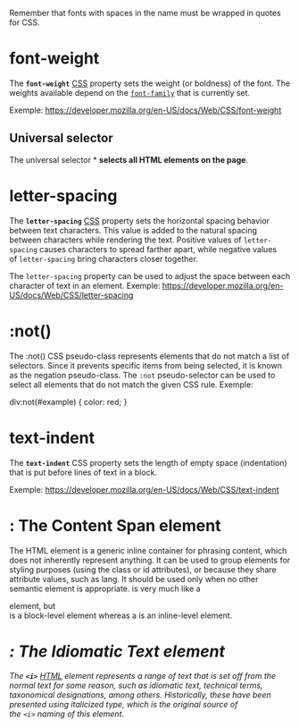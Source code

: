 
Remember that fonts with spaces in the name must be wrapped in quotes for CSS.

# font-weight

The **`font-weight`** [CSS](https://developer.mozilla.org/en-US/docs/Web/CSS) property sets the weight (or boldness) of the font. The weights available depend on the [`font-family`](https://developer.mozilla.org/en-US/docs/Web/CSS/font-family) that is currently set.

Exemple: https://developer.mozilla.org/en-US/docs/Web/CSS/font-weight

## Universal selector

The universal selector * **selects all HTML elements on the page**.

# letter-spacing

The **`letter-spacing`** [CSS](https://developer.mozilla.org/en-US/docs/Web/CSS) property sets the horizontal spacing behavior between text characters. This value is added to the natural spacing between characters while rendering the text. Positive values of `letter-spacing` causes characters to spread farther apart, while negative values of `letter-spacing` bring characters closer together.

The `letter-spacing` property can be used to adjust the space between each character of text in an element.
Exemple: https://developer.mozilla.org/en-US/docs/Web/CSS/letter-spacing


# :not()
The :not() CSS pseudo-class represents elements that do not match a list of selectors. Since it prevents specific items from being selected, it is known as the negation pseudo-class.
The `:not` pseudo-selector can be used to select all elements that do not match the given CSS rule.
Exemple:

div:not(#example) {
  color: red;
}

# text-indent

The **`text-indent`** CSS property sets the length of empty space (indentation) that is put before lines of text in a block.

Exemple: https://developer.mozilla.org/en-US/docs/Web/CSS/text-indent

# <span>: The Content Span element

The <span> HTML element is a generic inline container for phrasing content, which does not inherently represent anything. It can be used to group elements for styling purposes (using the class or id attributes), or because they share attribute values, such as lang. It should be used only when no other semantic element is appropriate. <span> is very much like a <div> element, but <div> is a block-level element whereas a <span> is an inline-level element.

# <i>: The Idiomatic Text element

The **`<i>`** [HTML](https://developer.mozilla.org/en-US/docs/Web/HTML) element represents a range of text that is set off from the normal text for some reason, such as idiomatic text, technical terms, taxonomical designations, among others. Historically, these have been presented using italicized type, which is the original source of the `<i>` naming of this element. 


